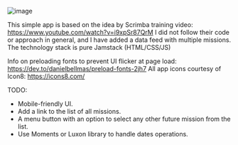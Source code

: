 ![image](https://user-images.githubusercontent.com/116371601/197242901-bf73a911-0f16-4f2f-8362-695c097a1ab7.png)

This simple app is based on the idea by Scrimba training video: 
https://www.youtube.com/watch?v=i9xpSr87QrM
I did not follow their code or approach in general, and I have added a data feed with multiple missions.
The technology stack is pure Jamstack (HTML/CSS/JS)

Info on preloading fonts to prevent UI flicker at page load: https://dev.to/danielbellmas/preload-fonts-2jh7
All app icons courtesy of Icon8: https://icons8.com/

TODO:
* Mobile-friendly UI.
* Add a link to the list of all missions.
* A menu button with an option to select any other future mission from the list.
* Use Moments or Luxon library to handle dates operations.
